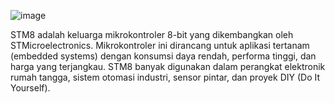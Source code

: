 ![image](https://github.com/user-attachments/assets/2b3e1413-0a44-4bd9-95e0-ea5dc008ac34)

STM8 adalah keluarga mikrokontroler 8-bit yang dikembangkan oleh STMicroelectronics. Mikrokontroler ini dirancang untuk aplikasi tertanam (embedded systems) dengan konsumsi daya rendah, performa tinggi, dan harga yang terjangkau. STM8 banyak digunakan dalam perangkat elektronik rumah tangga, sistem otomasi industri, sensor pintar, dan proyek DIY (Do It Yourself).                  
